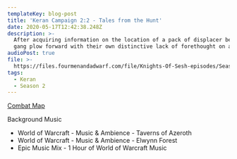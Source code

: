 ```yaml
---
templateKey: blog-post
title: 'Keran Campaign 2:2 - Tales from the Hunt'
date: 2020-05-17T12:42:38.248Z
description: >-
  After acquiring information on the location of a pack of displacer beasts, the
  gang plow forward with their own distinctive lack of forethought on a hunt!
audioPost: true
file: >-
  https://files.fourmenandadwarf.com/file/Knights-Of-Sesh-episodes/Season_2/Keran-13.mp3
tags:
  - Keran
  - Season 2
---
```

[Combat Map](https://files.fourmenandadwarf.com/file/Knights-Of-Sesh-episodes/Season_2/images/forest+2.jpg)

Background Music

* World of Warcraft - Music & Ambience - Taverns of Azeroth
* World of Warcraft - Music & Ambience - Elwynn Forest
* Epic Music Mix - 1 Hour of World of Warcraft Music
